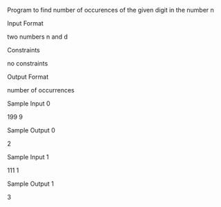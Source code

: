 Program to find number of occurences of the given digit in the number n

Input Format

two numbers n and d

Constraints

no constraints

Output Format

number of occurrences

Sample Input 0

199
9

Sample Output 0

2

Sample Input 1

111
1

Sample Output 1

3

